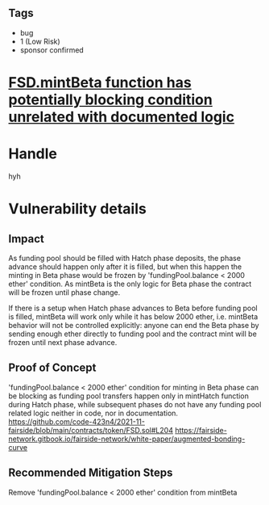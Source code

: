 ## Tags

- bug
- 1 (Low Risk)
- sponsor confirmed

# [FSD.mintBeta function has potentially blocking condition unrelated with documented logic](https://github.com/code-423n4/2021-11-fairside-findings/issues/96) 

# Handle

hyh


# Vulnerability details

## Impact

As funding pool should be filled with Hatch phase deposits, the phase advance should happen only after it is filled, but when this happen the minting in Beta phase would be frozen by 'fundingPool.balance < 2000 ether' condition. As mintBeta is the only logic for Beta phase the contract will be frozen until phase change.

If there is a setup when Hatch phase advances to Beta before funding pool is filled, mintBeta will work only while it has below 2000 ether, i.e. mintBeta behavior will not be controlled explicitly: anyone can end the Beta phase by sending enough ether directly to funding pool and the contract mint will be frozen until next phase advance. 

## Proof of Concept

'fundingPool.balance < 2000 ether' condition for minting in Beta phase can be blocking as funding pool transfers happen only in mintHatch function during Hatch phase, while subsequent phases do not have any funding pool related logic neither in code, nor in documentation.
https://github.com/code-423n4/2021-11-fairside/blob/main/contracts/token/FSD.sol#L204
https://fairside-network.gitbook.io/fairside-network/white-paper/augmented-bonding-curve

## Recommended Mitigation Steps

Remove 'fundingPool.balance < 2000 ether' condition from mintBeta

